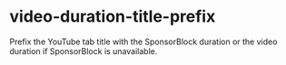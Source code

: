 # video-duration-title-prefix
Prefix the YouTube tab title with the SponsorBlock duration or the video duration if SponsorBlock is unavailable.
